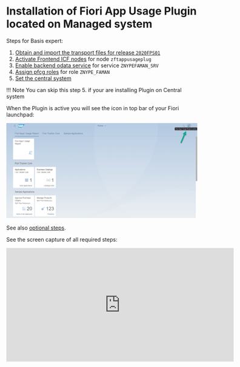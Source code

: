 # Installation of Fiori App Usage Plugin located on Managed system

Steps for Basis expert:

1. [Obtain and import the transport files for release `2020FPS01`](../inst/step-1.md)
2. [Activate Frontend ICF nodes](../inst/step-2.md) for node `zftappusageplug`
3. [Enable backend odata service](../inst/step-3.md) for service `ZNYPEFAMAN_SRV`
4. [Assign pfcg roles](../inst/step-4.md) for role `ZNYPE_FAMAN`
5. [Set the central system](set-cen.md)

!!! Note 
    You can skip this step 5. if your are installing Plugin on Central system

When the Plugin is active you will see the icon in top bar of your Fiori launchpad:

![](res/plugin-active.png)

See also [optional steps](inst-man-optional.md).

See the screen capture of all required steps:
<div class="video-wrapper">
  <iframe width="600" height="300" src="https://www.youtube.com/embed/CEWDOW2y778" frameborder="0" allowfullscreen></iframe>
</div>